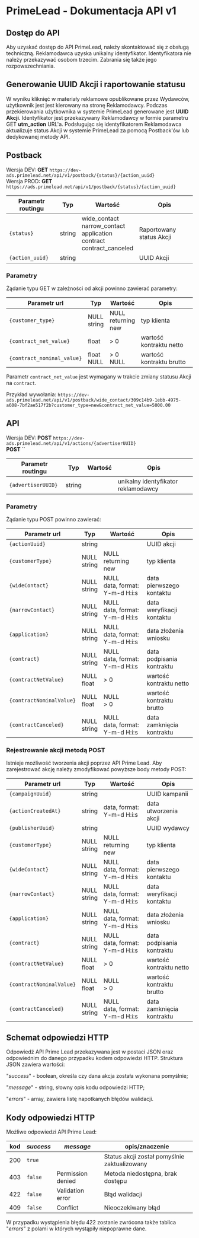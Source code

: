 # PrimeLead - Dokumentacja API v1

## Dostęp do API

Aby uzyskać dostęp do API PrimeLead, należy skontaktować się z obsługą techniczną. Reklamodawca uzyska unikalny identyfikator. Identyfikatora nie należy przekazywać osobom trzecim. Zabrania się także jego rozpowszechniania. 

## Generowanie UUID Akcji i raportowanie statusu

W wyniku kliknięć w materiały reklamowe opublikowane przez Wydawców, użytkownik jest jest kierowany na stronę Reklamodawcy. Podczas przekierowania użytkownika w systemie PrimeLead generowane jest **UUID Akcji**. Identyfikator jest przekazywany Reklamodawcy w formie parametru GET **utm_action** URL'a. Podsługując się identyfikatorem Reklamodawca aktualizuje status Akcji w systemie PrimeLead za pomocą Postback'ów lub dedykowanej metody API.

## Postback

Wersja DEV: **GET** `https://dev-ads.primelead.net/api/v1/postback/{status}/{action_uuid}`<br />
Wersja PROD: **GET** `https://ads.primelead.net/api/v1/postback/{status}/{action_uuid}`


| Parametr routingu  | Typ | Wartość | Opis |
| ------------- | ------------- | ------------- | ------------- |
| `{status}`  | string | wide_contact<br />narrow_contact<br />application<br />contract<br />contract_canceled | Raportowany status Akcji  |
| `{action_uuid}`  | string |  | UUID Akcji |



### Parametry

Żądanie typu GET w zależności od akcji powinno zawierać parametry:

| Parametr url  | Typ | Wartość | Opis |
| ------------- | ------------- | ------------- | ------------- |
| `{customer_type}`  | NULL<br />string| NULL<br />returning<br />new | typ klienta  |
| `{contract_net_value}`  | float | > 0 | wartość kontraktu netto |
| `{contract_nominal_value}`  | float<br />NULL | > 0<br />NULL | wartość kontraktu brutto |

Parametr `contract_net_value` jest wymagany w trakcie zmiany statusu Akcji na `contract`.

Przykład wywołania: `https://dev-ads.primelead.net/api/v1/postback/wide_contact/309c14b9-1ebb-4975-a608-7bf2ae517f2b?customer_type=new&contract_net_value=5000.00`<br />

## API

Wersja DEV: **POST** `https://dev-ads.primelead.net/api/v1/actions/{advertiserUUID}`<br />
**POST** ``

| Parametr routingu  | Typ | Wartość | Opis |
| ------------- | ------------- | ------------- | ------------- |
| `{advertiserUUID}`  | string |  | unikalny identyfikator reklamodawcy  |

### Parametry

Żądanie typu POST powinno zawierać:

| Parametr url  | Typ | Wartość | Opis |
| ------------- | ------------- | ------------- | ------------- |
| `{actionUuid}`  | string || UUID akcji  |
| `{customerType}`  | NULL<br />string | NULL<br />returning<br />new | typ klienta |
| `{wideContact}`  | NULL<br />string | NULL<br />data, format: Y-m-d H:i:s | data pierwszego kontaktu |
| `{narrowContact}`  | NULL<br />string | NULL<br />data, format: Y-m-d H:i:s | data weryfikacji kontaktu |
| `{application}`  | NULL<br />string | NULL<br />data, format: Y-m-d H:i:s | data złożenia wniosku |
| `{contract}`  | NULL<br />string | NULL<br />data, format: Y-m-d H:i:s | data podpisania kontraktu |
| `{contractNetValue}`  | NULL<br />float | > 0 | wartość kontraktu netto |
| `{contractNominalValue}`  | NULL<br />float | NULL<br />> 0 | wartość kontraktu brutto |
| `{contractCanceled}`  | NULL<br />string | NULL<br />data, format: Y-m-d H:i:s | data zamknięcia kontraktu |

### Rejestrowanie akcji metodą POST

Istnieje możliwość tworzenia akcji poprzez API Prime Lead. Aby zarejestrować akcję należy zmodyfikować powyższe body metody POST:

| Parametr url  | Typ | Wartość | Opis |
| ------------- | ------------- | ------------- | ------------- |
| `{campaignUuid}`  | string || UUID kampanii  |
| `{actionCreatedAt}`  | string | data, format: Y-m-d H:i:s | data utworzenia akcji |
| `{publisherUuid}`  | string |  | UUID wydawcy |
| `{customerType}`  | NULL<br />string | NULL<br />returning<br />new | typ klienta |
| `{wideContact}`  | NULL<br />string | NULL<br />data, format: Y-m-d H:i:s | data pierwszego kontaktu |
| `{narrowContact}`  | NULL<br />string | NULL<br />data, format: Y-m-d H:i:s | data weryfikacji kontaktu |
| `{application}`  | NULL<br />string | NULL<br />data, format: Y-m-d H:i:s | data złożenia wniosku |
| `{contract}`  | NULL<br />string | NULL<br />data, format: Y-m-d H:i:s | data podpisania kontraktu |
| `{contractNetValue}`  | NULL<br />float | > 0 | wartość kontraktu netto |
| `{contractNominalValue}`  | NULL<br />float | NULL<br />> 0 | wartość kontraktu brutto |
| `{contractCanceled}`  | NULL<br />string | NULL<br />data, format: Y-m-d H:i:s | data zamknięcia kontraktu |

## Schemat odpowiedzi HTTP

Odpowiedź API Prime Lead przekazywana jest w postaci JSON oraz odpowiednim do danego przypadku kodem odpowiedzi HTTP. Struktura JSON zawiera wartości: 

"<em>success</em>" - boolean, określa czy dana akcja została wykonana pomyślnie;

"<em>message</em>" - string, słowny opis kodu odpowiedzi HTTP;

"<em>errors</em>" - array, zawiera listę napotkanych błędów walidacji.

## Kody odpowiedzi HTTP

Możliwe odpowiedzi API Prime Lead:

| kod  | <em>success</em> | <em>message</em> | opis/znaczenie |
| ------------- | ------------- | ------------- | ------------- |
| 200 | `true` | | Status akcji został pomyślnie zaktualizowany |
| 403 | `false` | Permission denied | Metoda niedostępna, brak dostępu |
| 422 | `false` | Validation error | Błąd walidacji |
| 409 | `false` | Conflict | Nieoczekiwany błąd |

W przypadku wystąpienia błędu 422 zostanie zwrócona także tablica "<em>errors</em>" z polami w których wystąpiły niepoprawne dane.


